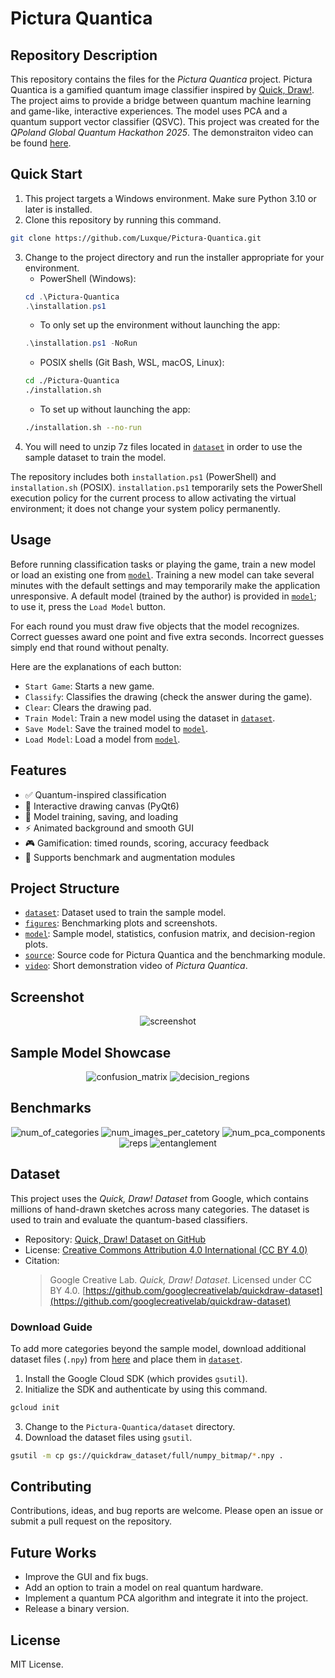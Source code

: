 # Pictura Quantica

## Repository Description

This repository contains the files for the *Pictura Quantica* project.
Pictura Quantica is a gamified quantum image classifier inspired by [Quick, Draw!](https://quickdraw.withgoogle.com).
The project aims to provide a bridge between quantum machine learning and game-like, interactive experiences.
The model uses PCA and a quantum support vector classifier (QSVC).
This project was created for the *QPoland Global Quantum Hackathon 2025*.
The demonstraiton video can be found [here](./video/demonstration.mp4).


## Quick Start

1. This project targets a Windows environment. Make sure Python 3.10 or later is installed.
2. Clone this repository by running this command.
```sh
git clone https://github.com/Luxque/Pictura-Quantica.git
```
3. Change to the project directory and run the installer appropriate for your environment.
    * PowerShell (Windows):
    ```powershell
    cd .\Pictura-Quantica
    .\installation.ps1
    ```
    * To only set up the environment without launching the app:
    ```powershell
    .\installation.ps1 -NoRun
    ```
    * POSIX shells (Git Bash, WSL, macOS, Linux):
    ```bash
    cd ./Pictura-Quantica
    ./installation.sh
    ```
      * To set up without launching the app:
    ```bash
    ./installation.sh --no-run
    ```
4. You will need to unzip 7z files located in [`dataset`](./dataset/) in order to use the sample dataset to train the model.

The repository includes both `installation.ps1` (PowerShell) and `installation.sh` (POSIX). `installation.ps1` temporarily sets the PowerShell execution policy for the current process to allow activating the virtual environment; it does not change your system policy permanently.


## Usage

Before running classification tasks or playing the game, train a new model or load an existing one from [`model`](./model/).
Training a new model can take several minutes with the default settings and may temporarily make the application unresponsive.
A default model (trained by the author) is provided in [`model`](./model/); to use it, press the `Load Model` button.

For each round you must draw five objects that the model recognizes.
Correct guesses award one point and five extra seconds.
Incorrect guesses simply end that round without penalty.

Here are the explanations of each button:
* `Start Game`: Starts a new game.
* `Classify`: Classifies the drawing (check the answer during the game).
* `Clear`: Clears the drawing pad.
* `Train Model`: Train a new model using the dataset in [`dataset`](./dataset/).
* `Save Model`: Save the trained model to [`model`](./model/).
* `Load Model`: Load a model from [`model`](./model/).


## Features

* ✅ Quantum-inspired classification
* 🎨 Interactive drawing canvas (PyQt6)
* 🤖 Model training, saving, and loading
* ⚡ Animated background and smooth GUI
* 🎮 Gamification: timed rounds, scoring, accuracy feedback
* 🧩 Supports benchmark and augmentation modules


## Project Structure

* [`dataset`](./dataset/): Dataset used to train the sample model.
* [`figures`](./figures/): Benchmarking plots and screenshots.
* [`model`](./model/): Sample model, statistics, confusion matrix, and decision-region plots.
* [`source`](./source/): Source code for Pictura Quantica and the benchmarking module.
* [`video`](./video/): Short demonstration video of *Pictura Quantica*.


## Screenshot

<div align='center'>

![screenshot](./figures/screenshot.png)

</div>


## Sample Model Showcase

<div align='center'>

![confusion_matrix](./model/confusion_matrix.png)
![decision_regions](./model/decision_regions.png)

</div>


## Benchmarks

<div align='center'>

![num_of_categories](./figures/num_of_categories.png)
![num_images_per_catetory](./figures/num_images_per_category.png)
![num_pca_components](./figures/num_pca_components.png)
![reps](./figures/reps.png)
![entanglement](./figures/entanglement.png)

</div>


## Dataset

This project uses the *Quick, Draw! Dataset* from Google, which contains millions of hand-drawn sketches across many categories.
The dataset is used to train and evaluate the quantum-based classifiers.

* Repository: [Quick, Draw! Dataset on GitHub](https://github.com/googlecreativelab/quickdraw-dataset)
* License: [Creative Commons Attribution 4.0 International (CC BY 4.0)](https://creativecommons.org/licenses/by/4.0/)
* Citation:
  > Google Creative Lab. *Quick, Draw! Dataset*.
  > Licensed under CC BY 4.0.
  > [https://github.com/googlecreativelab/quickdraw-dataset](https://github.com/googlecreativelab/quickdraw-dataset)

### Download Guide

To add more categories beyond the sample model, download additional dataset files (`.npy`) from [here](https://console.cloud.google.com/storage/browser/quickdraw_dataset/full/numpy_bitmap) and place them in [`dataset`](./dataset/).

1. Install the Google Cloud SDK (which provides `gsutil`).
2. Initialize the SDK and authenticate by using this command.
```sh
gcloud init
```
3. Change to the `Pictura-Quantica/dataset` directory.
4. Download the dataset files using `gsutil`.
```sh
gsutil -m cp gs://quickdraw_dataset/full/numpy_bitmap/*.npy .
```


## Contributing

Contributions, ideas, and bug reports are welcome.
Please open an issue or submit a pull request on the repository.


## Future Works

* Improve the GUI and fix bugs.
* Add an option to train a model on real quantum hardware.
* Implement a quantum PCA algorithm and integrate it into the project.
* Release a binary version.


## License

MIT License.
